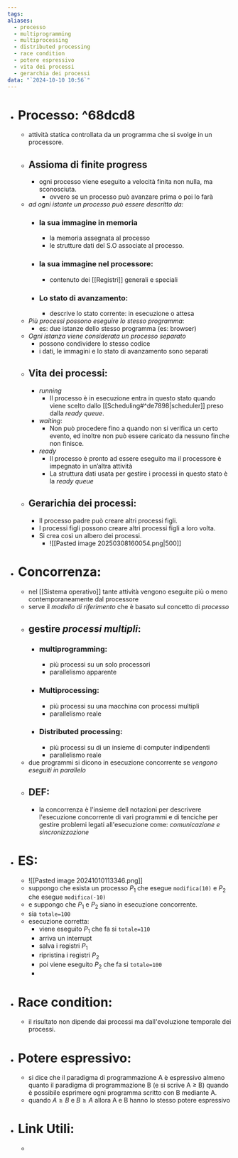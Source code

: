 ```yaml
---
tags: 
aliases:
  - processo
  - multiprogramming
  - multiprocessing
  - distributed processing
  - race condition
  - potere espressivo
  - vita dei processi
  - gerarchia dei processi
data: "`2024-10-10 10:56`"
---
```

- # Processo: ^68dcd8
	- attività statica controllata da un programma che si svolge in un processore.
	- ## Assioma di finite progress
		- ogni processo viene eseguito a velocità finita non nulla, ma sconosciuta.
			- ovvero se un processo può avanzare prima o poi lo farà
	- _ad ogni istante un processo può essere descritto da:_
		- ### la sua immagine in memoria
			- la memoria assegnata al processo
			- le strutture dati del S.O associate al processo.
		- ### la sua immagine nel processore:
			- contenuto dei [[Registri]] generali e speciali
		- ### Lo stato di avanzamento:
			- descrive lo stato corrente: in esecuzione o attesa
	- _Più processi possono eseguire lo stesso programma_:
		- es: due istanze dello stesso programma (es: browser)
	- _Ogni istanza viene considerata un processo separato_
		- possono condividere lo stesso codice
		- i dati, le immagini e lo stato di avanzamento sono separati
	- ## Vita dei processi:
		- _running_
			- Il processo è in esecuzione entra in questo stato quando viene scelto dallo [[Scheduling#^de7898|scheduler]] preso dalla _ready queue_.
		- _waiting_:
			- Non può procedere fino a quando non si verifica un certo evento, ed inoltre non può essere caricato da nessuno finche non finisce.
		- _ready_
			- Il processo è pronto ad essere eseguito ma il processore è impegnato in un’altra attività
			- La struttura dati usata per gestire i processi in questo stato è la _ready queue_
	- ## Gerarichia dei processi:
		- Il processo padre può creare altri processi figli.
		- I processi figli possono creare altri processi figli a loro volta.
		- Si crea così un albero dei processi.
			- ![[Pasted image 20250308160054.png|500]]
- # Concorrenza:
	- nel [[Sistema operativo]] tante attività vengono eseguite più o meno contemporaneamente dal processore
	- serve il _modello di riferimento_ che è basato sul concetto di _processo_ 
	- ## gestire _processi multipli_:
		- ### multiprogramming:
			- più processi su un solo processori
			- parallelismo apparente
		- ### Multiprocessing:
			- più processi su una macchina con processi multipli 
			- parallelismo reale
		- ### Distributed processing:
			- più processi su di un insieme di computer indipendenti
			- parallelismo reale
	- due programmi si dicono in esecuzione concorrente se _vengono eseguiti in parallelo_
	- ## DEF:
		- la concorrenza è l'insieme dell notazioni per descrivere l'esecuzione concorrente di vari programmi e di tenciche per gestire problemi legati all'esecuzione come: _comunicazione e sincronizzazione_
- # ES:
	- ![[Pasted image 20241010113346.png]]
	- suppongo che esista un processo $P_{1}$ che esegue `modifica(10)` e $P_{2}$ che esegue `modifica(-10)`
	- e suppongo che $P_{1}$ e $P_{2}$ siano in esecuzione concorrente.
	- sia `totale=100` 
	- esecuzione corretta:
		- viene eseguito $P_{1}$ che fa si `totale=110`
		- arriva un interrupt 
		- salva i registri $P_{1}$
		- ripristina i registri $P_{2}$
		- poi viene eseguito $P_{2}$ che fa si `totale=100`
		-  
- # Race condition:
	- il risultato non dipende dai processi ma dall'evoluzione temporale dei processi.
- # Potere espressivo:
	- si dice che il paradigma di programmazione A è espressivo almeno quanto il paradigma di programmazione B (e si scrive A ≥ B) quando è possibile esprimere ogni programma scritto con B mediante A.
	- quando $A\ge B$ e $B\ge A$ allora A e B hanno lo stesso potere espressivo
- # Link Utili:
	- 